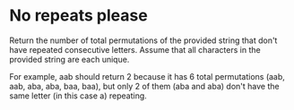 # No repeats please

Return the number of total permutations of the provided string that don't have repeated consecutive letters. Assume that all characters in the provided string are each unique.

For example, aab should return 2 because it has 6 total permutations (aab, aab, aba, aba, baa, baa), but only 2 of them (aba and aba) don't have the same letter (in this case a) repeating.

